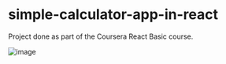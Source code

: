 # simple-calculator-app-in-react
 Project done as part of the Coursera React Basic course.

![image](https://github.com/Mughal72/simple-calculator-app-in-react/assets/82819709/d34775ea-6f2e-406c-844c-9290c49a9103)
